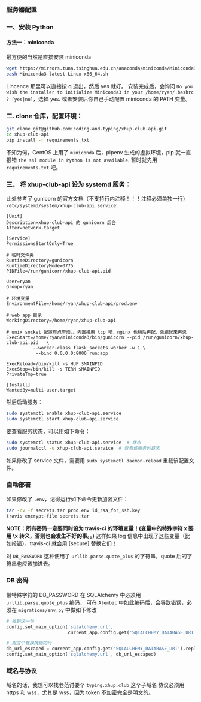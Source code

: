 ### 服务器配置

### 一、安装 Python

#### 方法一：miniconda

最方便的当然是直接安装 miniconda

```bash
wget https://mirrors.tuna.tsinghua.edu.cn/anaconda/miniconda/Miniconda3-latest-Linux-x86_64.sh
bash Miniconda3-latest-Linux-x86_64.sh
```
Lincence 那里可以直接按 q 退出，然后 yes 就好。
安装完成后，会询问 `Do you wish the installer to initialize Miniconda3
in your /home/ryan/.bashrc ? [yes|no]`，选择 yes. 或者安装后你自己手动配置 miniconda 的 PATH 变量。

### 二. clone 仓库，配置环境：
```bash
git clone git@github.com:coding-and-typing/xhup-club-api.git 
cd xhup-club-api
pip install -r requirements.txt
```

不知为何，CentOS 上用了 `miniconda` 后，pipenv 生成的虚拟环境，pip 就一直报错 `the ssl module in Python is not available`.
暂时就先用 `requirements.txt` 吧。

### 三、 将 xhup-club-api 设为 systemd 服务：

此处参考了 gunicorn 的官方文档（不支持行内注释！！！注释必须单独一行）
`/etc/systemd/system/xhup-club-api.service`:
```
[Unit]
Description=xhup-club-api 的 gunicorn 后台
After=network.target

[Service]
PermissionsStartOnly=True

# 临时文件夹
RuntimeDirectory=gunicorn
RuntimeDirectoryMode=0775
PIDFile=/run/gunicorn/xhup-club-api.pid

User=ryan
Group=ryan

# 环境变量
EnvironmentFile=/home/ryan/xhup-club-api/prod.env

# web app 目录
WorkingDirectory=/home/ryan/xhup-club-api

# unix socket 配置有点麻烦。。先直接用 tcp 吧，nginx 也稍后再配，先跑起来再说
ExecStart=/home/ryan/miniconda3/bin/gunicorn --pid /run/gunicorn/xhup-club-api.pid   \
          --worker-class flask_sockets.worker -w 1 \
           --bind 0.0.0.0:8000 run:app

ExecReload=/bin/kill -s HUP $MAINPID
ExecStop=/bin/kill -s TERM $MAINPID
PrivateTmp=true

[Install]
WantedBy=multi-user.target
```

然后启动服务：
```bash
sudo systemctl enable xhup-club-api.service
sudo systemctl start xhup-club-api.service
```

要查看服务状态，可以用如下命令：

```bash
sudo systemctl status xhup-club-api.service  # 状态
sudo journalctl -u xhup-club-api.service  # 查看该服务的日志
```

如果修改了 service 文件，需要用 `sudo systemctl daemon-reload` 重载该配置文件。

### 自动部署

如果修改了 `.env`，记得运行如下命令更新加密文件：
```bash
tar -cv -f secrets.tar prod.env id_rsa_for_ssh.key
travis encrypt-file secrets.tar
```

**NOTE：所有密码一定要同时设为 travis-ci 的环境变量！(变量中的特殊字符 x 要用 \x 转义，否则也会发生不好的事。。)**
这样如果 log 信息中出现了这些变量（比如报错），travis-ci 就会用 [secure] 替换它们！

对 `DB_PASSWORD` 这种使用了 `urllib.parse.quote_plus` 的字符串，quote 后的字符串也应该加进去。

### DB 密码

带特殊字符的 DB_PASSWORD 在 SQLAlchemy 中必须用 `urllib.parse.quote_plus` 编码，
可在 `Alembic` 中如此编码后，会导致错误，必须在 `migrations/env.py` 中做如下修改

```python
# 找到这一句
config.set_main_option('sqlalchemy.url',
                       current_app.config.get('SQLALCHEMY_DATABASE_URI'))

# 用这个替换找到的行
db_url_escaped = current_app.config.get('SQLALCHEMY_DATABASE_URI').replace('%', '%%')
config.set_main_option('sqlalchemy.url', db_url_escaped)
```


### 域名与协议

域名的话，我想可以找老范讨要个 `typing.xhup.club` 这个子域名
协议必须用 https 和 wss，尤其是 wss，因为 token 不加密完全是明文的。